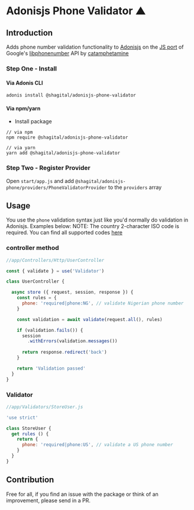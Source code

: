 # Adonisjs Phone Validator ▲

## Introduction
Adds phone number validation functionality to [Adonisjs](https://github.com/adonisjs/core) on the [JS port](https://github.com/catamphetamine/libphonenumber-js) of Google's [libphonenumber](https://github.com/google/libphonenumber) API by [catamphetamine](https://github.com/catamphetamine)

### Step One - Install
#### Via Adonis CLI
`adonis install @shagital/adonisjs-phone-validator`

#### Via npm/yarn
- Install package
```shell
// via npm
npm require @shagital/adonisjs-phone-validator

// via yarn
yarn add @shagital/adonisjs-phone-validator
```


### Step Two - Register Provider
Open `start/app.js` and add `@shagital/adonisjs-phone/providers/PhoneValidatorProvider` to the `providers` array

## Usage
You use the `phone` validation syntax just like you'd normally do validation in Adonisjs. Examples below:
NOTE: The country 2-character ISO code is required. You can find all supported codes [here](https://www.iban.com/country-codes)
### controller method
```js
//app/Controllers/Http/UserController

const { validate } = use('Validator')

class UserController {

  async store ({ request, session, response }) {
    const rules = {
      phone: 'required|phone:NG', // validate Nigerian phone number
    }

    const validation = await validate(request.all(), rules)

    if (validation.fails()) {
      session
        .withErrors(validation.messages())
     
      return response.redirect('back')
    }

    return 'Validation passed'
  }
}
```

### Validator
```js
//app/Validators/StoreUser.js

'use strict'

class StoreUser {
  get rules () {
    return {
      phone: 'required|phone:US', // validate a US phone number
    }
  }
}
```


## Contribution

Free for all, if you find an issue with the package or think of an improvement, please send in a PR.
